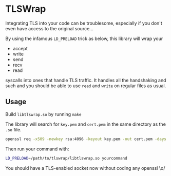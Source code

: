 # TLSWrap

Integrating TLS into your code can be troublesome, especially if you
don't even have access to the original source...

By using the infamous `LD_PRELOAD` trick as below, this library will wrap your

- accept
- write
- send
- recv
- read

syscalls into ones that handle TLS traffic. It handles all the handshaking and such
and you should be able to use `read` and `write` on regular files as usual.

## Usage

Build `libtlswrap.so` by running `make`

The library will search for `key.pem` and `cert.pem` in the same directory as the `.so` file.

```bash
openssl req -x509 -newkey rsa:4096 -keyout key.pem -out cert.pem -days 365 -nodes
```

Then run your command with:

```bash
LD_PRELOAD=/path/to/tlswrap/libtlswrap.so yourcommand
```

You should have a TLS-enabled socket now without coding any openssl \o/
